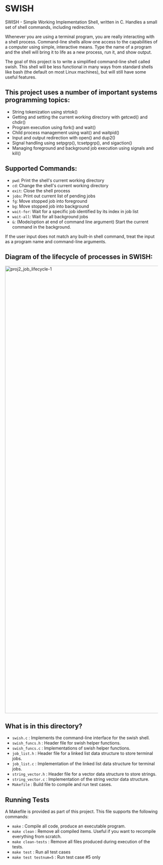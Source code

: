 # SWISH
SWISH - Simple Working Implementation Shell, written in C. Handles a small set of shell commands, including redirection.

Whenever you are using a terminal program, you are really interacting with a shell process. Command-line shells allow one access to the capabilities of a computer using simple, interactive means. Type the name of a program and the shell will bring it to life as a new process, run it, and show output.

The goal of this project is to write a simplified command-line shell called swish. This shell will be less functional in many ways from standard shells like bash (the default on most Linux machines), but will still have some useful features.

## This project uses a number of important systems programming topics:

- String tokenization using strtok()
- Getting and setting the current working directory with getcwd() and chdir()
- Program execution using fork() and wait()
- Child process management using wait() and waitpid()
- Input and output redirection with open() and dup2()
- Signal handling using setpgrp(), tcsetpgrp(), and sigaction()
- Managing foreground and background job execution using signals and kill()

## Supported Commands:

- <code>pwd</code>: Print the shell's current working directory
- <code>cd</code>: Change the shell's current working directory
- <code>exit</code>: Close the shell process
- <code>jobs</code>: Print out current list of pending jobs
- <code>fg</code>: Move stopped job into foreground
- <code>bg</code>: Move stopped job into background
- <code>wait-for</code>: Wait for a specific job identified by its index in job list
- <code>wait-all</code>: Wait for all background jobs
- <code>&</code>: (Mode/option at end of command line argument) Start the current command in the background.

If the user input does not match any built-in shell command, treat the input as a program name and command-line arguments.

## Diagram of the lifecycle of processes in SWISH:
<img width="1469" alt="proj2_job_lifecycle-1" src="https://github.com/JacksonKary/SWISH/assets/117691954/1352f1cc-638b-4c99-8f25-baa2f47569e0">


## What is in this directory?
<ul>
  <li>  <code>swish.c</code> : Implements the command-line interface for the swish shell.
  <li>  <code>swish_funcs.h</code> : Header file for swish helper functions.
  <li>  <code>swish_funcs.c</code> : Implementations of swish helper functions.
  <li>  <code>job_list.h</code> : Header file for a linked list data structure to store terminal jobs.
  <li>  <code>job_list.c</code> : Implementation of the linked list data structure for terminal jobs.
  <li>  <code>string_vector.h</code> : Header file for a vector data structure to store strings.
  <li>  <code>string_vector.c</code> : Implementation of the string vector data structure.
  <li>  <code>Makefile</code> : Build file to compile and run test cases.
</ul>

## Running Tests

A Makefile is provided as part of this project. This file supports the following commands:

<ul>
  <li>  <code>make</code> : Compile all code, produce an executable program.
  <li>  <code>make clean</code> : Remove all compiled items. Useful if you want to recompile everything from scratch.
  <li>  <code>make clean-tests</code> : Remove all files produced during execution of the tests.
  <li>  <code>make test</code> : Run all test cases
  <li>  <code>make test testnum=5</code> : Run test case #5 only
</ul>

